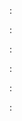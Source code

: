 :[](header.apib)

:[](README.md)

:[](items/README.md)

:[](items/reference.apib)

:[](terms/README.md)

:[](terms/reference.apib)
